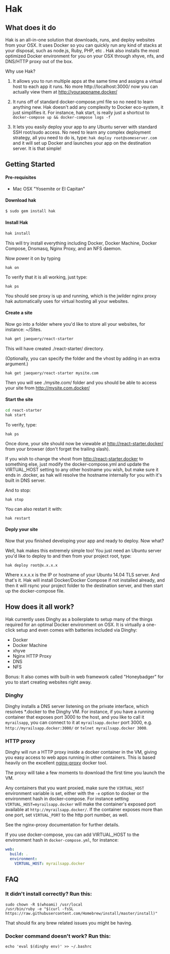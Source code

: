 # Hak

## What does it do

Hak is an all-in-one solution that downloads, runs, and deploy websites from your OSX.
It uses Docker so you can quickly run any kind of stacks at your disposal, such as node.js, Ruby, PHP, etc .
Hak also installs the most optimized Docker environment for you on your OSX through xhyve, nfs, and DNS/HTTP proxy out of the box.

Why use Hak? 

1) It allows you to run multiple apps at the same time and assigns a virtual host to each app it runs. No more http://localhost:3000/ now you can actually view them at http://yourappname.docker/

2) It runs off of standard docker-compose.yml file so no need to learn anything new. Hak doesn't add any complexity to Docker eco-system, it just simplifies it. For instance, hak start, is really just a shortcut to ```docker-compose up && docker-compose logs -f```

3) It lets you easily deploy your app to any Ubuntu server with standard SSH root/sudo access. No need to learn any complex deployment strategy, all you need to do is, type: ```hak deploy root@someserver.com``` and it will set up Docker and launches your app on the destination server. It is that simple!


## Getting Started

#### Pre-requisites

* Mac OSX "Yosemite or El Capitan"

#### Download hak

```sh
$ sudo gem install hak
```

#### Install Hak

```sh
hak install
```

This will try install everything including Docker, Docker Machine, Docker Compose, Dnsmasq, Nginx Proxy, and an NFS daemon.

Now power it on by typing

```
hak on
```

To verify that it is all working, just type:

```
hak ps
```

You should see proxy is up and running, which is the jwilder nginx proxy hak automatically uses for virtual hosting all your websites.

#### Create a site

Now go into a folder where you'd like to store all your websites, for instance: ~/Sites.

```sh
hak get jaequery/react-starter
```

This will have created ./react-starter/ directory.

(Optionally, you can specify the folder and the vhost by adding in an extra argument.)

```
hak get jaequery/react-starter mysite.com
```

Then you will see ./mysite.com/ folder and you should be able to access your site from http://mysite.com.docker/

#### Start the site

```sh
cd react-starter
hak start
```

To verify, type:

```
hak ps
```

Once done, your site should now be viewable at http://react-starter.docker/ from your browser (don't forget the trailing slash).

If you wish to change the vhost from http://react-starter.docker to something else, just modify the docker-compose.yml and update the VIRTUAL_HOST setting to any other hostname you wish, but make sure it ends in .docker, as hak will resolve the hostname internally for you with it's built in DNS server.

And to stop:

```
hak stop
```

You can also restart it with:

```
hak restart
```

#### Deply your site

Now that you finished developing your app and ready to deploy. Now what?

Well, hak makes this extremely simple too!
You just need an Ubuntu server you'd like to deploy to and then from your project root, type:

```
hak deploy root@x.x.x.x
```

Where x.x.x.x is the IP or hostname of your Ubuntu 14.04 TLS server.
And that's it. 
Hak will install Docker/Docker Compose if not installed already, and then it will rsync your project folder to the destination server, and then start up the docker-compose file.

## How does it all work?

Hak currently uses Dinghy as a boilerplate to setup many of the things required for an optimal Docker environment on OSX.
It is virtually a one-click setup and even comes with batteries included via Dinghy:

- Docker 
- Docker Machine
- xhyve
- Nginx HTTP Proxy
- DNS
- NFS

Bonus: It also comes with built-in web framework called "Honeybadger" for you to start creating websites right away.

### Dinghy
Dinghy installs a DNS server listening on the private interface, which
resolves \*.docker to the Dinghy VM. For instance, if you have a running
container that exposes port 3000 to the host, and you like to call it
`myrailsapp`, you can connect to it at `myrailsapp.docker` port 3000, e.g.
`http://myrailsapp.docker:3000/` or `telnet myrailsapp.docker 3000`.

### HTTP proxy

Dinghy will run a HTTP proxy inside a docker container in the VM, giving you
easy access to web apps running in other containers. This is based heavily on
the excellent [nginx-proxy](https://github.com/jwilder/nginx-proxy) docker tool.

The proxy will take a few moments to download the first time you launch the VM.

Any containers that you want proxied, make sure the `VIRTUAL_HOST`
environment variable is set, either with the `-e` option to docker or
the environment hash in docker-compose. For instance setting
`VIRTUAL_HOST=myrailsapp.docker` will make the container's exposed port
available at `http://myrailsapp.docker/`. If the container exposes more
than one port, set `VIRTUAL_PORT` to the http port number, as well.

See the nginx-proxy documentation for further details.

If you use docker-compose, you can add VIRTUAL_HOST to the environment hash in
`docker-compose.yml`, for instance:

```yaml
web:
  build: .
  environment:
    VIRTUAL_HOST: myrailsapp.docker
```

## FAQ

### It didn't install correctly? Run this:

```
sudo chown -R $(whoami) /usr/local
/usr/bin/ruby -e "$(curl -fsSL https://raw.githubusercontent.com/Homebrew/install/master/install)"
```

That should fix any brew related issues you might be having.

### Docker command doesn't work? Run this:

```
echo 'eval $(dinghy env)' >> ~/.bashrc
```
